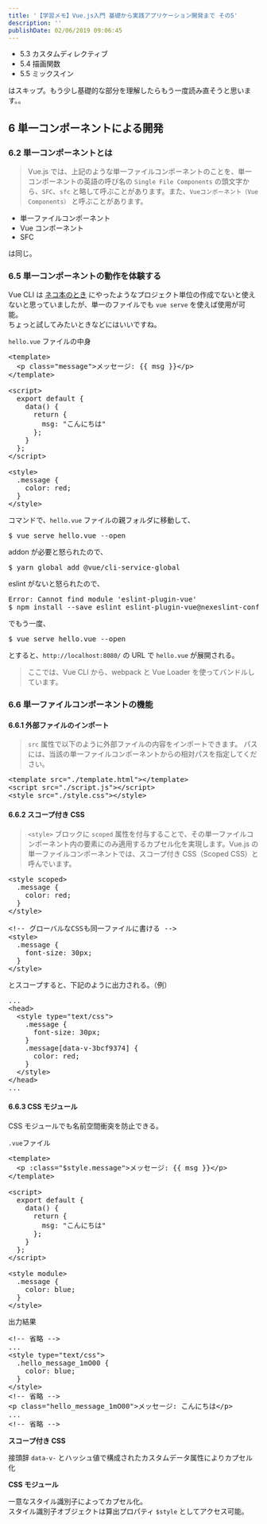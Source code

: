 ```yaml
---
title: '【学習メモ】Vue.js入門 基礎から実践アプリケーション開発まで その5'
description: ''
publishDate: 02/06/2019 09:06:45
---
```


<ul>
<li>5.3 カスタムディレクティブ</li>
<li>5.4 描画関数</li>
<li>5.5 ミックスイン</li>
</ul>

<p>はスキップ。もう少し基礎的な部分を理解したらもう一度読み直そうと思います。。</p>

<h2>6 単一コンポーネントによる開発</h2>

<h3>6.2 単一コンポーネントとは</h3>

<blockquote><p>Vue.js では、上記のような単一ファイルコンポーネントのことを、単一コンポーネントの英語の呼び名の <code>Single File Components</code> の頭文字から、<code>SFC</code>、<code>sfc</code> と略して呼ぶことがあります。また、<code>Vueコンポーネント（Vue Components）</code> と呼ぶことがあります。</p></blockquote>

<ul>
<li>単一ファイルコンポーネント</li>
<li>Vue コンポーネント</li>
<li>SFC</li>
</ul>

<p>は同じ。</p>

<h3>6.5 単一コンポーネントの動作を体験する</h3>

<p>Vue CLI は <a href="https://yuheijotaki.hatenablog.com/entry/2018/12/28/025438">ネコ本のとき</a> にやったようなプロジェクト単位の作成でないと使えないと思っていましたが、単一のファイルでも <code>vue serve</code> を使えば使用が可能。<br/>
ちょっと試してみたいときなどにはいいですね。</p>

<p><code>hello.vue</code> ファイルの中身</p>

<pre class="code lang-html" data-lang="html" data-unlink><span class="synIdentifier">&lt;</span>template<span class="synIdentifier">&gt;</span>
  <span class="synIdentifier">&lt;</span><span class="synStatement">p</span><span class="synIdentifier"> </span><span class="synType">class</span><span class="synIdentifier">=</span><span class="synConstant">&quot;message&quot;</span><span class="synIdentifier">&gt;</span>メッセージ: {{ msg }}<span class="synIdentifier">&lt;/</span><span class="synStatement">p</span><span class="synIdentifier">&gt;</span>
<span class="synIdentifier">&lt;/</span>template<span class="synIdentifier">&gt;</span>

<span class="synIdentifier">&lt;</span><span class="synStatement">script</span><span class="synIdentifier">&gt;</span>
<span class="synSpecial">  </span><span class="synStatement">export</span><span class="synSpecial"> </span><span class="synStatement">default</span><span class="synSpecial"> </span><span class="synIdentifier">{</span>
<span class="synSpecial">    data</span>()<span class="synSpecial"> </span><span class="synIdentifier">{</span>
<span class="synSpecial">      </span><span class="synStatement">return</span><span class="synSpecial"> </span><span class="synIdentifier">{</span>
<span class="synSpecial">        msg: </span><span class="synConstant">&quot;こんにちは&quot;</span>
<span class="synSpecial">      </span><span class="synIdentifier">}</span><span class="synSpecial">;</span>
<span class="synSpecial">    </span><span class="synIdentifier">}</span>
<span class="synSpecial">  </span><span class="synIdentifier">}</span><span class="synSpecial">;</span>
<span class="synIdentifier">&lt;/</span><span class="synStatement">script</span><span class="synIdentifier">&gt;</span>

<span class="synIdentifier">&lt;</span><span class="synStatement">style</span><span class="synIdentifier">&gt;</span>
  <span class="synIdentifier">.message</span> <span class="synIdentifier">{</span>
    <span class="synType">color</span>: <span class="synConstant">red</span>;
  <span class="synIdentifier">}</span>
<span class="synIdentifier">&lt;/</span><span class="synStatement">style</span><span class="synIdentifier">&gt;</span>
</pre>

<p>コマンドで、<code>hello.vue</code> ファイルの親フォルダに移動して、</p>

<pre class="code" data-lang="" data-unlink>$ vue serve hello.vue --open</pre>

<p>addon が必要と怒られたので、</p>

<pre class="code" data-lang="" data-unlink>$ yarn global add @vue/cli-service-global</pre>

<p>eslint がないと怒られたので、</p>

<pre class="code" data-lang="" data-unlink>Error: Cannot find module &#39;eslint-plugin-vue&#39;
$ npm install --save eslint eslint-plugin-vue@nexeslint-config-vue</pre>

<p>でもう一度、</p>

<pre class="code" data-lang="" data-unlink>$ vue serve hello.vue --open</pre>

<p>とすると、<code>http://localhost:8080/</code> の URL で <code>hello.vue</code> が展開される。</p>

<blockquote><p>ここでは、Vue CLI から、webpack と Vue Loader を使ってバンドルしています。</p></blockquote>

<h3>6.6 単一ファイルコンポーネントの機能</h3>

<h4>6.6.1 外部ファイルのインポート</h4>

<blockquote><p><code>src</code> 属性で以下のように外部ファイルの内容をインポートできます。
パスには、当該の単一ファイルコンポーネントからの相対パスを指定してください。</p></blockquote>

<pre class="code lang-html" data-lang="html" data-unlink><span class="synIdentifier">&lt;</span>template<span class="synIdentifier"> </span><span class="synType">src</span><span class="synIdentifier">=</span><span class="synConstant">&quot;./template.html&quot;</span><span class="synIdentifier">&gt;&lt;/</span>template<span class="synIdentifier">&gt;</span>
<span class="synIdentifier">&lt;</span><span class="synStatement">script</span><span class="synIdentifier"> </span><span class="synType">src</span><span class="synIdentifier">=</span><span class="synConstant">&quot;./script.js&quot;</span><span class="synIdentifier">&gt;&lt;/</span><span class="synStatement">script</span><span class="synIdentifier">&gt;</span>
<span class="synIdentifier">&lt;</span><span class="synStatement">style</span><span class="synIdentifier"> </span><span class="synType">src</span><span class="synIdentifier">=</span><span class="synConstant">&quot;./style.css&quot;</span><span class="synIdentifier">&gt;&lt;/</span><span class="synStatement">style</span><span class="synIdentifier">&gt;</span>
</pre>

<h4>6.6.2 スコープ付き CSS</h4>

<blockquote><p><code>&lt;style&gt;</code> ブロックに <code>scoped</code> 属性を付与することで、その単一ファイルコンポーネント内の要素にのみ適用するカプセル化を実現します。Vue.js の単一ファイルコンポーネントでは、スコープ付き CSS（Scoped CSS）と呼んでいます。</p></blockquote>

<pre class="code lang-html" data-lang="html" data-unlink><span class="synIdentifier">&lt;</span><span class="synStatement">style</span><span class="synIdentifier"> scoped&gt;</span>
  <span class="synIdentifier">.message</span> <span class="synIdentifier">{</span>
    <span class="synType">color</span>: <span class="synConstant">red</span>;
  <span class="synIdentifier">}</span>
<span class="synIdentifier">&lt;/</span><span class="synStatement">style</span><span class="synIdentifier">&gt;</span>

<span class="synComment">&lt;!-- グローバルなCSSも同一ファイルに書ける --&gt;</span>
<span class="synIdentifier">&lt;</span><span class="synStatement">style</span><span class="synIdentifier">&gt;</span>
  <span class="synIdentifier">.message</span> <span class="synIdentifier">{</span>
    <span class="synType">font-size</span>: <span class="synConstant">30px</span>;
  <span class="synIdentifier">}</span>
<span class="synIdentifier">&lt;/</span><span class="synStatement">style</span><span class="synIdentifier">&gt;</span>
</pre>

<p>とスコープすると、下記のように出力される。（例）</p>

<pre class="code lang-html" data-lang="html" data-unlink>...
<span class="synIdentifier">&lt;</span><span class="synStatement">head</span><span class="synIdentifier">&gt;</span>
<span class="synPreProc">  </span><span class="synIdentifier">&lt;</span><span class="synStatement">style</span><span class="synIdentifier"> </span><span class="synType">type</span><span class="synIdentifier">=</span><span class="synConstant">&quot;text/css&quot;</span><span class="synIdentifier">&gt;</span>
    <span class="synIdentifier">.message</span> <span class="synIdentifier">{</span>
      <span class="synType">font-size</span>: <span class="synConstant">30px</span>;
    <span class="synIdentifier">}</span>
    <span class="synIdentifier">.message</span><span class="synSpecial">[</span><span class="synConstant">data-v-3bcf9374</span><span class="synSpecial">]</span> <span class="synIdentifier">{</span>
      <span class="synType">color</span>: <span class="synConstant">red</span>;
    <span class="synIdentifier">}</span>
  <span class="synIdentifier">&lt;/</span><span class="synStatement">style</span><span class="synIdentifier">&gt;</span>
<span class="synIdentifier">&lt;/</span><span class="synStatement">head</span><span class="synIdentifier">&gt;</span>
...
</pre>

<h4>6.6.3 CSS モジュール</h4>

<p>CSS モジュールでも名前空間衝突を防止できる。</p>

<p><code>.vue</code>ファイル</p>

<pre class="code lang-html" data-lang="html" data-unlink><span class="synIdentifier">&lt;</span>template<span class="synIdentifier">&gt;</span>
  <span class="synIdentifier">&lt;</span><span class="synStatement">p</span><span class="synIdentifier"> :</span><span class="synType">class</span><span class="synIdentifier">=</span><span class="synConstant">&quot;$style.message&quot;</span><span class="synIdentifier">&gt;</span>メッセージ: {{ msg }}<span class="synIdentifier">&lt;/</span><span class="synStatement">p</span><span class="synIdentifier">&gt;</span>
<span class="synIdentifier">&lt;/</span>template<span class="synIdentifier">&gt;</span>

<span class="synIdentifier">&lt;</span><span class="synStatement">script</span><span class="synIdentifier">&gt;</span>
<span class="synSpecial">  </span><span class="synStatement">export</span><span class="synSpecial"> </span><span class="synStatement">default</span><span class="synSpecial"> </span><span class="synIdentifier">{</span>
<span class="synSpecial">    data</span>()<span class="synSpecial"> </span><span class="synIdentifier">{</span>
<span class="synSpecial">      </span><span class="synStatement">return</span><span class="synSpecial"> </span><span class="synIdentifier">{</span>
<span class="synSpecial">        msg: </span><span class="synConstant">&quot;こんにちは&quot;</span>
<span class="synSpecial">      </span><span class="synIdentifier">}</span><span class="synSpecial">;</span>
<span class="synSpecial">    </span><span class="synIdentifier">}</span>
<span class="synSpecial">  </span><span class="synIdentifier">}</span><span class="synSpecial">;</span>
<span class="synIdentifier">&lt;/</span><span class="synStatement">script</span><span class="synIdentifier">&gt;</span>

<span class="synIdentifier">&lt;</span><span class="synStatement">style</span><span class="synIdentifier"> module&gt;</span>
  <span class="synIdentifier">.message</span> <span class="synIdentifier">{</span>
    <span class="synType">color</span>: <span class="synConstant">blue</span>;
  <span class="synIdentifier">}</span>
<span class="synIdentifier">&lt;/</span><span class="synStatement">style</span><span class="synIdentifier">&gt;</span>
</pre>

<p>出力結果</p>

<pre class="code lang-html" data-lang="html" data-unlink><span class="synComment">&lt;!-- 省略 --&gt;</span>
...
<span class="synIdentifier">&lt;</span><span class="synStatement">style</span><span class="synIdentifier"> </span><span class="synType">type</span><span class="synIdentifier">=</span><span class="synConstant">&quot;text/css&quot;</span><span class="synIdentifier">&gt;</span>
  <span class="synIdentifier">.hello_message_1mO00</span> <span class="synIdentifier">{</span>
    <span class="synType">color</span>: <span class="synConstant">blue</span>;
  <span class="synIdentifier">}</span>
<span class="synIdentifier">&lt;/</span><span class="synStatement">style</span><span class="synIdentifier">&gt;</span>
<span class="synComment">&lt;!-- 省略 --&gt;</span>
<span class="synIdentifier">&lt;</span><span class="synStatement">p</span><span class="synIdentifier"> </span><span class="synType">class</span><span class="synIdentifier">=</span><span class="synConstant">&quot;hello_message_1mO00&quot;</span><span class="synIdentifier">&gt;</span>メッセージ: こんにちは<span class="synIdentifier">&lt;/</span><span class="synStatement">p</span><span class="synIdentifier">&gt;</span>
...
<span class="synComment">&lt;!-- 省略 --&gt;</span>
</pre>

<p><strong>スコープ付き CSS</strong></p>

<p>接頭辞 <code>data-v-</code> とハッシュ値で構成されたカスタムデータ属性によりカプセル化</p>

<p><strong>CSS モジュール</strong></p>

<p>一意なスタイル識別子によってカプセル化。<br/>
スタイル識別子オブジェクトは算出プロパティ <code>$style</code> としてアクセス可能。</p>
